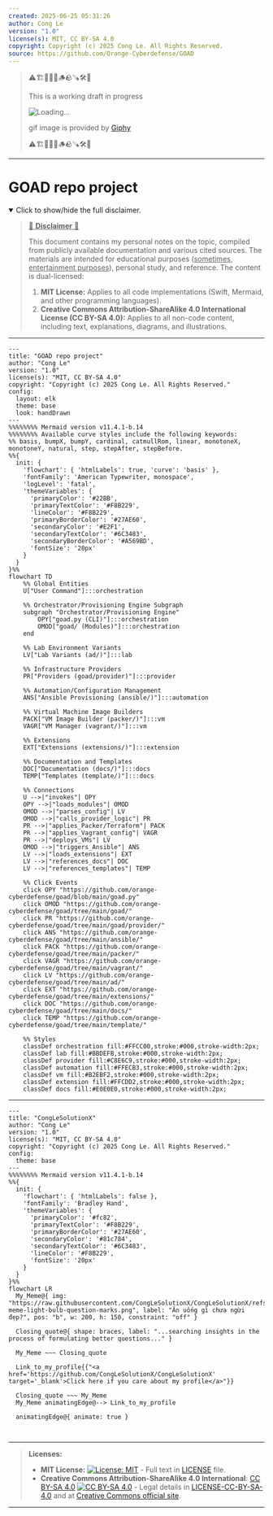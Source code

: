 ```yaml
---
created: 2025-06-25 05:31:26
author: Cong Le
version: "1.0"
license(s): MIT, CC BY-SA 4.0
copyright: Copyright (c) 2025 Cong Le. All Rights Reserved.
source: https://github.com/Orange-Cyberdefense/GOAD
---
```



> ⚠️🏗️🚧🦺🧱🪵🪨🪚🛠️👷
> 
> This is a working draft in progress
> 
> ![Loading...](https://media2.giphy.com/media/v1.Y2lkPTc5MGI3NjExMXVjejV3dnVjc2o5MXd3eXBvcDR1cHlzbHQ1Z2R6YjY0ZHpmdjJ6OCZlcD12MV9pbnRlcm5hbF9naWZfYnlfaWQmY3Q9Zw/hL9q5k9dk9l0wGd4e0/giphy.gif)
>
> gif image is provided by [Giphy](https://giphy.com)
> 
> ⚠️🏗️🚧🦺🧱🪵🪨🪚🛠️👷


----




# GOAD repo project
<details open>
<summary>Click to show/hide the full disclaimer.</summary>
   
> <ins>📢 **Disclaimer** 🚨</ins>
>
> This document contains my personal notes on the topic,
> compiled from publicly available documentation and various cited sources.
> The materials are intended for educational purposes (<ins>sometimes, entertainment purposes</ins>), personal study, and reference.
> The content is dual-licensed:
> 1. **MIT License:** Applies to all code implementations (Swift, Mermaid, and other programming languages).
> 2. **Creative Commons Attribution-ShareAlike 4.0 International License (CC BY-SA 4.0):** Applies to all non-code content, including text, explanations, diagrams, and illustrations.

</details>


----

```mermaid
---
title: "GOAD repo project"
author: "Cong Le"
version: "1.0"
license(s): "MIT, CC BY-SA 4.0"
copyright: "Copyright (c) 2025 Cong Le. All Rights Reserved."
config:
  layout: elk
  theme: base
  look: handDrawn
---
%%%%%%%% Mermaid version v11.4.1-b.14
%%%%%%%% Available curve styles include the following keywords:
%% basis, bumpX, bumpY, cardinal, catmullRom, linear, monotoneX, monotoneY, natural, step, stepAfter, stepBefore.
%%{
  init: {
    'flowchart': { 'htmlLabels': true, 'curve': 'basis' },
    'fontFamily': 'American Typewriter, monospace',
    'logLevel': 'fatal',
    'themeVariables': {
      'primaryColor': '#22BB',
      'primaryTextColor': '#F8B229',
      'lineColor': '#F8B229',
      'primaryBorderColor': '#27AE60',
      'secondaryColor': '#E2F1',
      'secondaryTextColor': '#6C3483',
      'secondaryBorderColor': '#A569BD',
      'fontSize': '20px'
    }
  }
}%%
flowchart TD
    %% Global Entities
    U["User Command"]:::orchestration

    %% Orchestrator/Provisioning Engine Subgraph
    subgraph "Orchestrator/Provisioning Engine"
        OPY["goad.py (CLI)"]:::orchestration
        OMOD["goad/ (Modules)"]:::orchestration
    end

    %% Lab Environment Variants
    LV["Lab Variants (ad/)"]:::lab

    %% Infrastructure Providers
    PR["Providers (goad/provider)"]:::provider

    %% Automation/Configuration Management
    ANS["Ansible Provisioning (ansible/)"]:::automation

    %% Virtual Machine Image Builders
    PACK["VM Image Builder (packer/)"]:::vm
    VAGR["VM Manager (vagrant/)"]:::vm

    %% Extensions
    EXT["Extensions (extensions/)"]:::extension

    %% Documentation and Templates
    DOC["Documentation (docs/)"]:::docs
    TEMP["Templates (template/)"]:::docs

    %% Connections
    U -->|"invokes"| OPY
    OPY -->|"loads_modules"| OMOD
    OMOD -->|"parses_config"| LV
    OMOD -->|"calls_provider_logic"| PR
    PR -->|"applies_Packer/Terraform"| PACK
    PR -->|"applies_Vagrant_config"| VAGR
    PR -->|"deploys_VMs"| LV
    OMOD -->|"triggers_Ansible"| ANS
    LV -->|"loads_extensions"| EXT
    LV -->|"references_docs"| DOC
    LV -->|"references_templates"| TEMP

    %% Click Events
    click OPY "https://github.com/orange-cyberdefense/goad/blob/main/goad.py"
    click OMOD "https://github.com/orange-cyberdefense/goad/tree/main/goad/"
    click PR "https://github.com/orange-cyberdefense/goad/tree/main/goad/provider/"
    click ANS "https://github.com/orange-cyberdefense/goad/tree/main/ansible/"
    click PACK "https://github.com/orange-cyberdefense/goad/tree/main/packer/"
    click VAGR "https://github.com/orange-cyberdefense/goad/tree/main/vagrant/"
    click LV "https://github.com/orange-cyberdefense/goad/tree/main/ad/"
    click EXT "https://github.com/orange-cyberdefense/goad/tree/main/extensions/"
    click DOC "https://github.com/orange-cyberdefense/goad/tree/main/docs/"
    click TEMP "https://github.com/orange-cyberdefense/goad/tree/main/template/"

    %% Styles
    classDef orchestration fill:#FFCC00,stroke:#000,stroke-width:2px;
    classDef lab fill:#BBDEFB,stroke:#000,stroke-width:2px;
    classDef provider fill:#C8E6C9,stroke:#000,stroke-width:2px;
    classDef automation fill:#FFECB3,stroke:#000,stroke-width:2px;
    classDef vm fill:#B2EBF2,stroke:#000,stroke-width:2px;
    classDef extension fill:#FFCDD2,stroke:#000,stroke-width:2px;
    classDef docs fill:#E0E0E0,stroke:#000,stroke-width:2px;
```

----


<!-- 
```mermaid
%% Current Mermaid version
info
```  -->


```mermaid
---
title: "CongLeSolutionX"
author: "Cong Le"
version: "1.0"
license(s): "MIT, CC BY-SA 4.0"
copyright: "Copyright (c) 2025 Cong Le. All Rights Reserved."
config:
  theme: base
---
%%%%%%%% Mermaid version v11.4.1-b.14
%%{
  init: {
    'flowchart': { 'htmlLabels': false },
    'fontFamily': 'Bradley Hand',
    'themeVariables': {
      'primaryColor': '#fc82',
      'primaryTextColor': '#F8B229',
      'primaryBorderColor': '#27AE60',
      'secondaryColor': '#81c784',
      'secondaryTextColor': '#6C3483',
      'lineColor': '#F8B229',
      'fontSize': '20px'
    }
  }
}%%
flowchart LR
  My_Meme@{ img: "https://raw.githubusercontent.com/CongLeSolutionX/CongLeSolutionX/refs/heads/main/assets/images/My-meme-light-bulb-question-marks.png", label: "Ăn uống gì chưa ngừi đẹp?", pos: "b", w: 200, h: 150, constraint: "off" }

  Closing_quote@{ shape: braces, label: "...searching insights in the process of formulating better questions..." }
    
  My_Meme ~~~ Closing_quote
    
  Link_to_my_profile{{"<a href='https://github.com/CongLeSolutionX/CongLeSolutionX' target='_blank'>Click here if you care about my profile</a>"}}

  Closing_quote ~~~ My_Meme
  My_Meme animatingEdge@--> Link_to_my_profile
  
  animatingEdge@{ animate: true }



```

---
>**Licenses:**
>
>- **MIT License:**  [![License: MIT](https://img.shields.io/badge/License-MIT-yellow.svg)](LICENSE) - Full text in [LICENSE](LICENSE) file.
>- **Creative Commons Attribution-ShareAlike 4.0 International**: [CC BY-SA 4.0](https://creativecommons.org/licenses/by-sa/4.0/) [![CC BY-SA 4.0](https://licensebuttons.net/l/by-sa/4.0/88x31.png)](https://creativecommons.org/licenses/by-sa/4.0/) - Legal details in [LICENSE-CC-BY-SA-4.0](THE_PAST/LICENSE-CC-BY-SA-4.0) and at [Creative Commons official site](https://creativecommons.org/licenses/by-sa/4.0/).
>
---